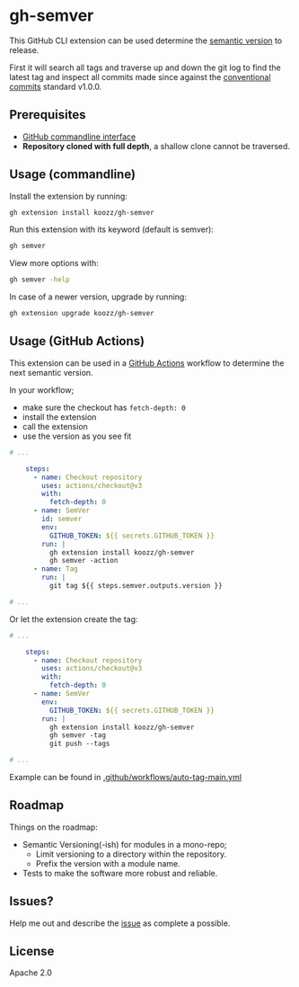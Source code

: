 # gh-semver

This GitHub CLI extension can be used determine the [semantic version] to
release.

First it will search all tags and traverse up and down the git log to find the
latest tag and inspect all commits made since against the [conventional commits]
standard v1.0.0.

## Prerequisites

* [GitHub commandline interface]
* **Repository cloned with full depth**, a shallow clone cannot be traversed.

## Usage (commandline)

Install the extension by running:

```bash
gh extension install koozz/gh-semver
```

Run this extension with its keyword (default is semver):

```bash
gh semver
```

View more options with:

```bash
gh semver -help
```

In case of a newer version, upgrade by running:

```bash
gh extension upgrade koozz/gh-semver
```

## Usage (GitHub Actions)

This extension can be used in a [GitHub Actions] workflow to determine the next
semantic version.

In your workflow;

* make sure the checkout has `fetch-depth: 0`
* install the extension
* call the extension
* use the version as you see fit

```yaml
# ...

    steps:
      - name: Checkout repository
        uses: actions/checkout@v3
        with:
          fetch-depth: 0
      - name: SemVer
        id: semver
        env:
          GITHUB_TOKEN: ${{ secrets.GITHUB_TOKEN }}
        run: |
          gh extension install koozz/gh-semver
          gh semver -action
      - name: Tag
        run: |
          git tag ${{ steps.semver.outputs.version }}

# ...
```

Or let the extension create the tag:

```yaml
# ...

    steps:
      - name: Checkout repository
        uses: actions/checkout@v3
        with:
          fetch-depth: 0
      - name: SemVer
        env:
          GITHUB_TOKEN: ${{ secrets.GITHUB_TOKEN }}
        run: |
          gh extension install koozz/gh-semver
          gh semver -tag
          git push --tags

# ...
```

Example can be found in [.github/workflows/auto-tag-main.yml][workflow]

## Roadmap

Things on the roadmap:

* Semantic Versioning(-ish) for modules in a mono-repo;
  * Limit versioning to a directory within the repository.
  * Prefix the version with a module name.
* Tests to make the software more robust and reliable.

## Issues?

Help me out and describe the [issue] as complete a possible.

## License

Apache 2.0

<!-- Markdown links -->
[conventional commits]: https://www.conventionalcommits.org/en/v1.0.0/
[GitHub Actions]: https://docs.github.com/en/actions
[GitHub commandline interface]: https://cli.github.com/
[issue]: https://github.com/koozz/gh-semver/issues/new/choose
[semantic version]: https://semver.org/
[workflow]: .github/workflows/auto-tag-main.yml
